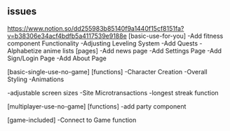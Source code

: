 ## issues
https://www.notion.so/dd255983b85140f9a1440f15cf8151fa?v=b38306e34acf4bdfb5a4117539e9188e
[basic-use-for-you]
-Add fitness component Functionality
-Adjusting Leveling System
-Add Quests
-Alphabetize anime lists
[pages]
-Add news page
-Add Settings Page
-Add Sign/Login Page
-Add About Page


[basic-single-use-no-game]
[functions]
-Character Creation
-Overall Styling
-Animations

-adjustable screen sizes
-Site Microtransactions
-longest streak function




[multiplayer-use-no-game]
[functions]
-add party component

[game-included]
-Connect to Game function

